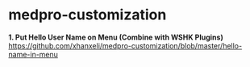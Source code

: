 # medpro-customization

<strong>1. Put Hello User Name on Menu (Combine with WSHK Plugins)</strong><br>
https://github.com/xhanxeli/medpro-customization/blob/master/hello-name-in-menu
